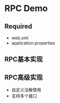 # RPC Demo
## Required
- web.xml
- application.properties

## RPC基本实现

## RPC高级实现
- 自定义注解使用
- 支持多个接口